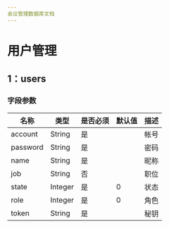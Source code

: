 ```yaml
---
会议管理数据库文档 
---
```


# 用户管理
## 1：users
 
### 字段参数
名称|类型|是否必须|默认值|描述
---|---|----|---|---
account|String|是| |帐号
password|String|是| |密码
name|String|是| | 昵称
job|String|否| | 职位
state|Integer|是| 0 |状态
role|Integer| 是| 0 |角色
token|String|是| | 秘钥 

 
